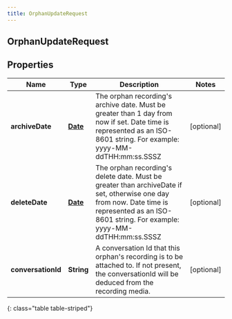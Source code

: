 ```yaml
---
title: OrphanUpdateRequest
---
```

## OrphanUpdateRequest


## Properties

| Name | Type | Description | Notes |
| ------------ | ------------- | ------------- | ------------- |
| **archiveDate** | [**Date**](Date.html) | The orphan recording&#39;s archive date. Must be greater than 1 day from now if set. Date time is represented as an ISO-8601 string. For example: yyyy-MM-ddTHH:mm:ss.SSSZ |  [optional] |
| **deleteDate** | [**Date**](Date.html) | The orphan recording&#39;s delete date. Must be greater than archiveDate if set, otherwise one day from now. Date time is represented as an ISO-8601 string. For example: yyyy-MM-ddTHH:mm:ss.SSSZ |  [optional] |
| **conversationId** | **String** | A conversation Id that this orphan&#39;s recording is to be attached to. If not present, the conversationId will be deduced from the recording media. |  [optional] |
{: class="table table-striped"}



